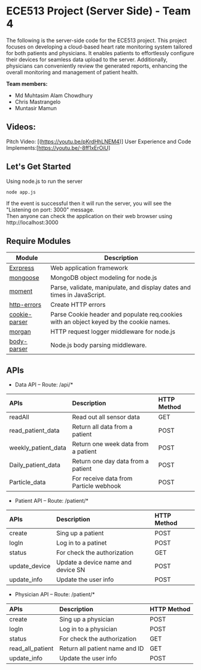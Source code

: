 ECE513 Project (Server Side) - Team 4
======

The following is the server-side code for the ECE513 project. This project focuses on developing a cloud-based heart rate monitoring system tailored for both patients and physicians. It enables patients to effortlessly configure their devices for seamless data upload to the server. Additionally, physicians can conveniently review the generated reports, enhancing the overall monitoring and management of patient health.

**Team members:**

- Md Muhtasim Alam Chowdhury
- Chris Mastrangelo
- Muntasir Mamun

Videos:
---------
Pitch Video: [(https://youtu.be/pKrdHhLNEM4)]
User Experience and Code Implements:[https://youtu.be/-8ff1xErOiU]

Let's Get Started
---------
Using node.js to run the server
```
node app.js
```
If the event is successful then it will run the server, you will see the "Listening on port: 3000" message.  
Then anyone can check the application on their web browser using http://localhost:3000

Require Modules
----------

| Module | Description |
| ------ | ----------- |
| [Exrpress](https://expressjs.com/) | Web application framework |
| [mongoose](https://mongoosejs.com/) | MongoDB object modeling for node.js |
| [moment](https://momentjs.com/) | Parse, validate, manipulate, and display dates and times in JavaScript. |
| [http-errors](https://www.npmjs.com/package/http-errors) | Create HTTP errors |
| [cookie-parser](https://www.npmjs.com/package/cookie-parser) | Parse Cookie header and populate req.cookies with an object keyed by the cookie names. |
| [morgan](https://www.npmjs.com/package/morgan) | HTTP request logger middleware for node.js |
| [body-parser](https://www.npmjs.com/package/body-parser) | Node.js body parsing middleware. |

APIs
----------

- Data API – Route: /api/\*

|APIs|Description|HTTP Method|
| :- | :-        | :-        |
|readAll|Read out all sensor data|GET|
|read\_patient\_data|Return all data from a patient|POST|
|weekly\_patient\_data|Return one week data from a patient|POST|
|Daily\_patient\_data|Return one day data from a patient|POST|
|Particle\_data|For receive data from Particle webhook|POST|

- Patient API – Route: /patient/\*

|APIs|Description|HTTP Method|
| :- | :-        | :-        |
|create|Sing up a patient|POST|
|logIn|Log in to a patinet|POST|
|status|For check the authorization|GET|
|update\_device|Update a device name and device SN|POST|
|update\_info|Update the user info|POST|

- Physician API – Route: /patient/\*

|APIs|Description|HTTP Method|
| :- | :-        | :-        |
|create|Sing up a physician|POST|
|logIn|Log in to a physician|POST|
|status|For check the authorization|GET|
|read\_all\_patient|Return all patient name and ID|GET|
|update\_info|Update the user info|POST|

